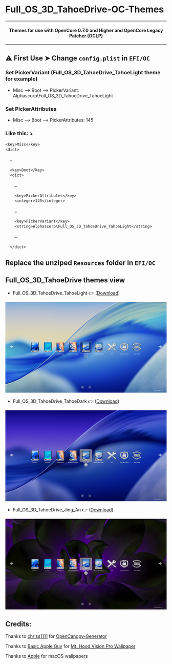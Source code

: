 # Full_OS_3D_TahoeDrive-OC-Themes

---

<h4 align="center">Themes for use with OpenCore 0.7.0 and Higher and OpenCore Legacy Patcher (OCLP)</h4>

---

## :warning: First Use ➤  Change `config.plist` in `EFI/OC`

### Set PickerVariant (Full_OS_3D_TahoeDrive_TahoeLight theme for example)

- Misc —> Boot —> PickerVariant: Alphascorp\Full_OS_3D_TahoeDrive_TahoeLight

### Set PickerAttributes

- Misc —> Boot —> PickerAttributes: 145

### Like this: :arrow_heading_down:
```
<key>Misc</key>
<dict>
  
  …
  
  <key>Boot</key>
  <dict>
    
    …
    
    <key>PickerAttributes</key>
    <integer>145</integer>
    
    …
    
    <key>PickerVariant</key>
    <string>Alphascorp\Full_OS_3D_TahoeDrive_TahoeLight</string>
    
    …
          
  </dict>
```

## Replace the unziped `Resources` folder in `EFI/OC`


## Full_OS_3D_TahoeDrive themes view


   
  - Full_OS_3D_TahoeDrive_TahoeLight :point_right: ([Download](https://github.com/alphascorp/Full_OS_3D_TahoeDrive-OC-Themes/raw/main/Themes/Full_OS_3D_TahoeDrive_TahoeLight.zip))
<p align="center"><img width="800" alt="Full_OS_3D_TahoeDrive_TahoeLight Screenshot" src="https://github.com/alphascorp/Full_OS_3D_TahoeDrive-OC-Themes/raw/main/Screenshots/Full_OS_3D_TahoeDrive_TahoeLight_BootView.jpg"></p>
   
  - Full_OS_3D_TahoeDrive_TahoeDark :point_right: ([Download](https://github.com/alphascorp/Full_OS_3D_TahoeDrive-OC-Themes/raw/main/Themes/Full_OS_3D_TahoeDrive_TahoeDark.zip))
<p align="center"><img width="800" alt="Full_OS_3D_TahoeDrive_TahoeDark Screenshot" src="https://github.com/alphascorp/Full_OS_3D_TahoeDrive-OC-Themes/raw/main/Screenshots/Full_OS_3D_TahoeDrive_TahoeDark_BootView.jpg"></p>

  - Full_OS_3D_TahoeDrive_Jing_An :point_right: ([Download](https://github.com/alphascorp/Full_OS_3D_TahoeDrive-OC-Themes/raw/main/Themes/Full_OS_3D_TahoeDrive_Jing_An.zip))
<p align="center"><img width="800" alt="Full_OS_3D_TahoeDrive_jing_an Screenshot" src="https://github.com/alphascorp/Full_OS_3D_TahoeDrive-OC-Themes/raw/main/Screenshots/Full_OS_3D_TahoeDrive_Jing_An_BootView.jpg"></p>
   

## Credits:

Thanks to [chriss1111](https://github.com/chris1111/)
for [OpenCanopy-Generator](https://github.com/chris1111/OpenCanopy-Generator)

Thanks to [Basic Apple Guy](https://basicappleguy.com/)
for [Mt. Hood Vision Pro Wallpaper](https://basicappleguy.com/basicappleblog/mthoodwallpaper)

Thanks to [Apple](https://www.apple.com/os/macos/)
for macOS wallpapers
